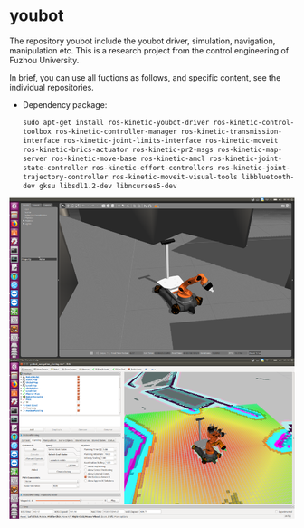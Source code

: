 # youbot
The repository youbot include the youbot driver, simulation, navigation, manipulation etc. This is a research project from the control engineering of Fuzhou University. 

In brief, you can use all fuctions as follows, and specific content, see the individual repositories.

- Dependency package:
 	```
 	sudo apt-get install ros-kinetic-youbot-driver ros-kinetic-control-toolbox ros-kinetic-controller-manager ros-kinetic-transmission-interface ros-kinetic-joint-limits-interface ros-kinetic-moveit ros-kinetic-brics-actuator ros-kinetic-pr2-msgs ros-kinetic-map-server ros-kinetic-move-base ros-kinetic-amcl ros-kinetic-joint-state-controller ros-kinetic-effort-controllers ros-kinetic-joint-trajectory-controller ros-kinetic-moveit-visual-tools libbluetooth-dev gksu libsdl1.2-dev libncurses5-dev
 	```
 	
![](https://github.com/HuangXiaoquan127/MarkdownPictures/raw/master/Screenshot%20from%202018-08-02%2009-10-46.png) 

